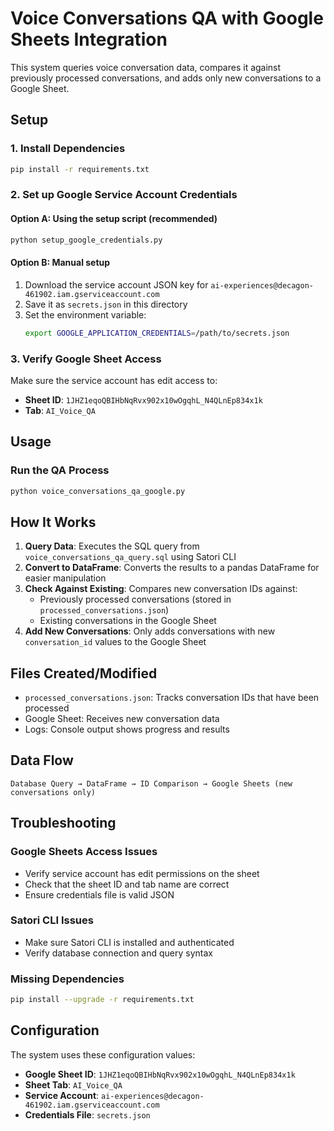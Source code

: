 # Voice Conversations QA with Google Sheets Integration

This system queries voice conversation data, compares it against previously processed conversations, and adds only new conversations to a Google Sheet.

## Setup

### 1. Install Dependencies
```bash
pip install -r requirements.txt
```

### 2. Set up Google Service Account Credentials

#### Option A: Using the setup script (recommended)
```bash
python setup_google_credentials.py
```

#### Option B: Manual setup
1. Download the service account JSON key for `ai-experiences@decagon-461902.iam.gserviceaccount.com`
2. Save it as `secrets.json` in this directory
3. Set the environment variable:
   ```bash
   export GOOGLE_APPLICATION_CREDENTIALS=/path/to/secrets.json
   ```

### 3. Verify Google Sheet Access
Make sure the service account has edit access to:
- **Sheet ID**: `1JHZ1eqoQBIHbNqRvx902x10wOgqhL_N4QLnEp834x1k`
- **Tab**: `AI_Voice_QA`

## Usage

### Run the QA Process
```bash
python voice_conversations_qa_google.py
```

## How It Works

1. **Query Data**: Executes the SQL query from `voice_conversations_qa_query.sql` using Satori CLI
2. **Convert to DataFrame**: Converts the results to a pandas DataFrame for easier manipulation
3. **Check Against Existing**: Compares new conversation IDs against:
   - Previously processed conversations (stored in `processed_conversations.json`)
   - Existing conversations in the Google Sheet
4. **Add New Conversations**: Only adds conversations with new `conversation_id` values to the Google Sheet

## Files Created/Modified

- `processed_conversations.json`: Tracks conversation IDs that have been processed
- Google Sheet: Receives new conversation data
- Logs: Console output shows progress and results

## Data Flow

```
Database Query → DataFrame → ID Comparison → Google Sheets (new conversations only)
```

## Troubleshooting

### Google Sheets Access Issues
- Verify service account has edit permissions on the sheet
- Check that the sheet ID and tab name are correct
- Ensure credentials file is valid JSON

### Satori CLI Issues
- Make sure Satori CLI is installed and authenticated
- Verify database connection and query syntax

### Missing Dependencies
```bash
pip install --upgrade -r requirements.txt
```

## Configuration

The system uses these configuration values:
- **Google Sheet ID**: `1JHZ1eqoQBIHbNqRvx902x10wOgqhL_N4QLnEp834x1k`
- **Sheet Tab**: `AI_Voice_QA`
- **Service Account**: `ai-experiences@decagon-461902.iam.gserviceaccount.com`
- **Credentials File**: `secrets.json`

